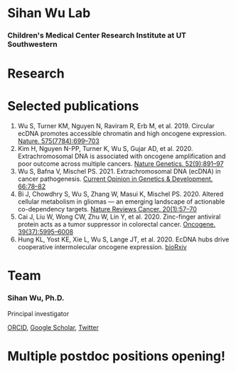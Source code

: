 # Sihan Wu Lab
### Children's Medical Center Research Institute at UT Southwestern

# Research




# Selected publications
1. Wu S, Turner KM, Nguyen N, Raviram R, Erb M, et al. 2019. Circular ecDNA promotes accessible chromatin and high oncogene expression. [Nature. 575(7784):699–703](https://www.nature.com/articles/s41586-019-1763-5)
2. Kim H, Nguyen N-PP, Turner K, Wu S, Gujar AD, et al. 2020. Extrachromosomal DNA is associated with oncogene amplification and poor outcome across multiple cancers. [Nature Genetics. 52(9):891–97](https://www.nature.com/articles/s41588-020-0678-2)
3. Wu S, Bafna V, Mischel PS. 2021. Extrachromosomal DNA (ecDNA) in cancer pathogenesis. [Current Opinion in Genetics & Development. 66:78–82](https://www.sciencedirect.com/science/article/abs/pii/S0959437X21000022)
4. Bi J, Chowdhry S, Wu S, Zhang W, Masui K, Mischel PS. 2020. Altered cellular metabolism in gliomas — an emerging landscape of actionable co-dependency targets. [Nature Reviews Cancer. 20(1):57–70](https://www.nature.com/articles/s41568-019-0226-5)
5. Cai J, Liu W, Wong CW, Zhu W, Lin Y, et al. 2020. Zinc-finger antiviral protein acts as a tumor suppressor in colorectal cancer. [Oncogene. 39(37):5995–6008](https://www.nature.com/articles/s41388-020-01416-7)
6. Hung KL, Yost KE, Xie L, Wu S, Lange JT, et al. 2020. EcDNA hubs drive cooperative intermolecular oncogene expression. [bioRxiv](https://www.biorxiv.org/content/10.1101/2020.11.19.390278v1)

# Team
### Sihan Wu, Ph.D.
Principal investigator

[ORCID](https://orcid.org/0000-0001-8329-7492), [Google Scholar](https://scholar.google.com/citations?user=O1e4RfAAAAAJ&hl=en), [Twitter](https://twitter.com/SihanSean)


# Multiple postdoc positions opening!
